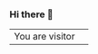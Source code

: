 ### Hi there 👋

<table>
  <tr>
    <td>You are visitor</td>
    <td><img src="https://profile-counter.glitch.me/majithnair/count.svg" alt="" /></td>
  </tr>
</table>

<!--
**majithnair/majithnair** is a ✨ _special_ ✨ repository because its `README.md` (this file) appears on your GitHub profile.

Here are some ideas to get you started:

- 🔭 I’m currently working on ...
- 🌱 I’m currently learning ...
- 👯 I’m looking to collaborate on ...
- 🤔 I’m looking for help with ...
- 💬 Ask me about ...
- 📫 How to reach me: ...
- 😄 Pronouns: ...
- ⚡ Fun fact: ...
-->
